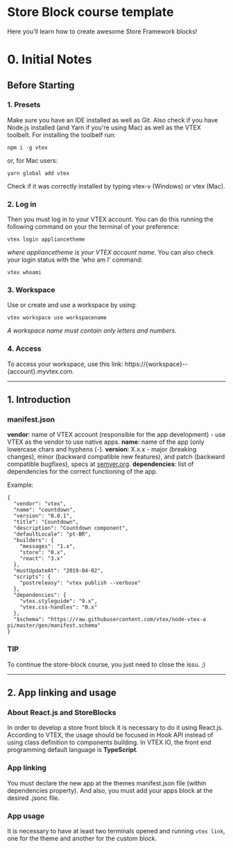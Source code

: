 # Store Block course template

Here you'll learn how to create awesome Store Framework blocks!

# 0. Initial Notes

## Before Starting

### 1. Presets
Make sure you have an IDE installed as well as Git.
Also check if you have Node.js installed (and Yarn if you're using Mac) as well as the VTEX toolbelt.
For installing the toolbelf run:
```
npm i -g vtex
```
or, for Mac users:
```
yarn global add vtex
```
Check if it was correctly installed by typing vtex-v (Windows) or vtex (Mac).

### 2. Log in
Then you must log in to your VTEX account.
You can do this running the following command on your the terminal of your preference:
```
vtex login appliancetheme
```
_where appliancetheme is your VTEX account name._
You can also check your login status with the 'who am I' command:
```
vtex whoami
```

### 3. Workspace
Use or create and use a workspace by using:
```
vtex workspace use workspacename
```
_A workspace name must contain only letters and numbers._

### 4. Access
To access your workspace, use this link: https://{workspace}--{account}.myvtex.com.

___


## 1. Introduction

### manifest.json

**vendor**: name of VTEX account (responsible for the app development) - use VTEX as the vendor to use native apps.
**name**: name of the app (only lowercase chars and hyphens (-).
**version**: X.x.x - major (breaking changes), minor (backward compatible new features), and patch (backward compatible bugfixes), specs at [semver.org](https://semver.org/).
**dependencies**: list of dependencies for the correct functioning of the app.

Example:
```
{
  "vendor": "vtex",
  "name": "countdown",
  "version": "0.0.1",
  "title": "Countdown",
  "description": "Countdown component",
  "defaultLocale": "pt-BR",
  "builders": {
    "messages": "1.x",
    "store": "0.x",
    "react": "3.x"
  },
  "mustUpdateAt": "2019-04-02",
  "scripts": {
    "postreleasy": "vtex publish --verbose"
  },
  "dependencies": {
    "vtex.styleguide": "9.x",
    "vtex.css-handles": "0.x"
  },
  "$schema": "https://raw.githubusercontent.com/vtex/node-vtex-a pi/master/gen/manifest.schema"
}
```

### TIP
To continue the store-block course, you just need to close the issu. ;)
___


## 2. App linking and usage

### About React.js and StoreBlocks
In order to develop a store front block it is necessary to do it using React.js.
According to VTEX, the usage should be focused in Hook API instead of using class definition to components building.
In VTEX IO, the front end programming default language is **TypeScript**.

###  App linking
You must declare the new app at the themes manifest.json file (within dependencies property).
And also, you must add your apps block at the desired .jsonc file.

### App usage
It is necessary to have at least two terminals opened and running `vtex link`, one for the theme and another for the custom block.
